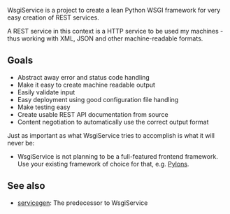 WsgiService is a project to create a lean Python WSGI framework for very easy creation of REST services.

A REST service in this context is a HTTP service to be used my machines - thus working with XML, JSON and other machine-readable formats.

## Goals ##

* Abstract away error and status code handling
* Make it easy to create machine readable output
* Easily validate input
* Easy deployment using good configuration file handling
* Make testing easy
* Create usable REST API documentation from source
* Content negotiation to automatically use the correct output format

Just as important as what WsgiService tries to accomplish is what it will never be:

* WsgiService is not planning to be a full-featured frontend framework. Use your existing framework of choice for that, e.g. [Pylons](http://pylonshq.com/).

## See also ##

* [servicegen](http://github.com/pneff/servicegen/tree/master): The predecessor to WsgiService
